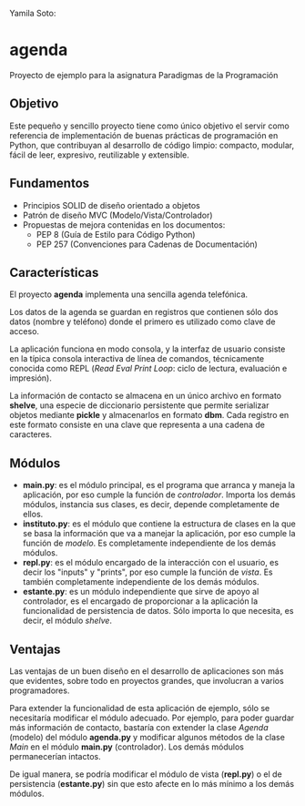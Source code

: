 Yamila Soto:
# agenda

Proyecto de ejemplo para la asignatura Paradigmas de la Programación

## Objetivo

Este pequeño y sencillo proyecto tiene como único objetivo el servir como referencia de implementación de buenas prácticas de programación en Python, que contribuyan al desarrollo de código limpio: compacto, modular, fácil de leer, expresivo, reutilizable y extensible.

## Fundamentos

- Principios SOLID de diseño orientado a objetos
- Patrón de diseño MVC (Modelo/Vista/Controlador)
- Propuestas de mejora contenidas en los documentos:
  - PEP 8 (Guía de Estilo para Código Python)
  - PEP 257 (Convenciones para Cadenas de Documentación)

## Características

El proyecto **agenda** implementa una sencilla agenda telefónica.

Los datos de la agenda se guardan en registros que contienen sólo dos datos (nombre y teléfono) donde el primero es utilizado como clave de acceso.

La aplicación funciona en modo consola, y la interfaz de usuario consiste en la típica consola interactiva de línea de comandos, técnicamente conocida como REPL (*Read Eval Print Loop*: ciclo de lectura, evaluación e impresión).

La información de contacto se almacena en un único archivo en formato **shelve**, una especie de diccionario persistente que permite serializar objetos mediante **pickle** y almacenarlos en formato **dbm**. Cada registro en este formato consiste en una clave que representa a una cadena de caracteres.

## Módulos

- **main.py**: es el módulo principal, es el programa que arranca y maneja la aplicación, por eso cumple la función de *controlador*. Importa los demás módulos, instancia sus clases, es decir, depende completamente de ellos.
- **instituto.py**: es el módulo que contiene la estructura de clases en la que se basa la información que va a manejar la aplicación, por eso cumple la función de *modelo*. Es completamente independiente de los demás módulos.
- **repl.py**: es el módulo encargado de la interacción con el usuario, es decir los "inputs" y "prints", por eso cumple la función de *vista*. Es también completamente independiente de los demás módulos.
- **estante.py**: es un módulo independiente que sirve de apoyo al controlador, es el encargado de proporcionar a la aplicación la funcionalidad de persistencia de datos. Sólo importa lo que necesita, es decir, el módulo *shelve*.

## Ventajas

Las ventajas de un buen diseño en el desarrollo de aplicaciones son más que evidentes, sobre todo en proyectos grandes, que involucran a varios programadores.

Para extender la funcionalidad de esta aplicación de ejemplo, sólo se necesitaría modificar el módulo adecuado. Por ejemplo, para poder guardar más información de contacto, bastaría con extender la clase *Agenda* (modelo) del módulo **agenda.py** y modificar algunos métodos de la clase *Main* en el módulo **main.py** (controlador). Los demás módulos permanecerían intactos.

De igual manera, se podría modificar el módulo de vista (**repl.py**) o el de persistencia (**estante.py**) sin que esto afecte en lo más mínimo a los demás módulos.
